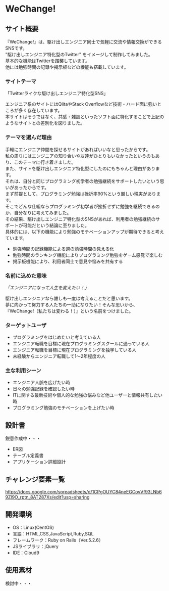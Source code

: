 # WeChange!

## サイト概要
『WeChange!』は、駆け出しエンジニア同士で気軽に交流や情報交換ができるSNSです。  
"駆け出しエンジニア特化型のTwitter" をイメージして制作してみました。  
基本的な機能はTwitterを踏襲しています。  
他には勉強時間の記録や掲示板などの機能も搭載しています。

### サイトテーマ
「Twitterライクな駆け出しエンジニア特化型SNS」

エンジニア系のサイトにはQiitaやStack Overflowなど技術・ハード面に強いところが多く存在しています。  
本サイトはそうではなく、共感・雑談といったソフト面に特化することで上記のようなサイトとの差別化を図りました。

### テーマを選んだ理由
手軽にエンジニア仲間を探せるサイトがあればいいなと思ったからです。  
私の周りにはエンジニアの知り合いや友達がひとりもいなかったというのもあり、このテーマに行き着きました。  
また、サイトを駆け出しエンジニア特化型にしたのにもちゃんと理由があります。  
それは、自分と同じプログラミング初学者の勉強継続をサポートしたいという思いがあったからです。  
まず前提として、プログラミング勉強は挫折率90%という厳しい現実があります。  
そこでどんな仕組ならプログラミング初学者が挫折せずに勉強を継続できるのか、自分なりに考えてみました。  
その結果、駆け出しエンジニア特化型のSNSがあれば、利用者の勉強継続のサポートが可能だという結論に至りました。  
具体的には、以下の機能により勉強のモチベーションアップが期待できると考えています。  
- 勉強時間の記録機能による週の勉強時間の見える化
- 勉強時間のランキング機能によりプログラミング勉強をゲーム感覚で楽しむ
- 掲示板機能により、利用者同士で意見や悩みを共有する

### 名前に込めた意味
*「エンジニアになって人生を変えたい！」*  

駆け出しエンジニアなら誰しも一度は考えることだと思います。  
夢に向かって努力する人たちの一助になりたい！そんな思いから、  
『WeChange!（私たちは変わる！）』という名前をつけました。

### ターゲットユーザ
- プログラミングをはじめたいと考えている人
- エンジニア転職を目標に現在プログラミングスクールに通っている人
- エンジニア転職を目標に現在プログラミングを独学している人
- 未経験からエンジニア転職して1〜2年程度の人

### 主な利用シーン
- エンジニア人脈を広げたい時
- 日々の勉強記録を確認したい時
- ITに関する最新技術や個人的な勉強の悩みなど他ユーザーと情報共有したい時
- プログラミング勉強のモチベーションを上げたい時

## 設計書
鋭意作成中・・・
- ER図
- テーブル定義書
- アプリケーション詳細設計

## チャレンジ要素一覧
https://docs.google.com/spreadsheets/d/1CPgOUYC84neEGCovVf93LNb69Zl9O_rptn_8AT287Xs/edit?usp=sharing

## 開発環境
- OS：Linux(CentOS)
- 言語：HTML,CSS,JavaScript,Ruby,SQL
- フレームワーク：Ruby on Rails（Ver.5.2.6）
- JSライブラリ：jQuery
- IDE：Cloud9

## 使用素材
検討中・・・